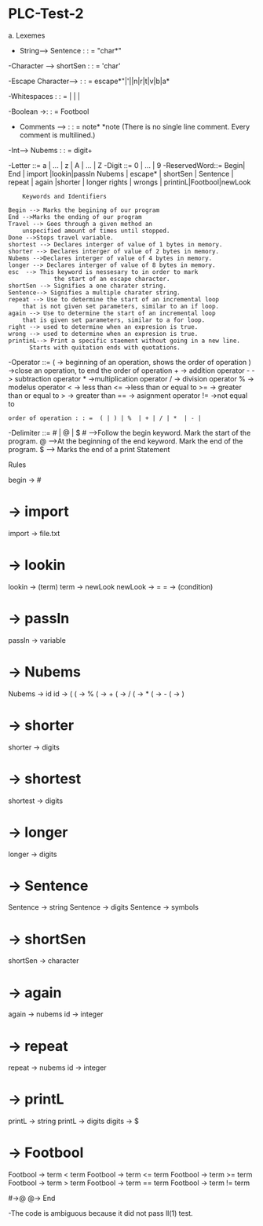 # PLC-Test-2
a. Lexemes
- String--> Sentence : : = "char*"

-Character --> shortSen : : = 'char'

-Escape Character--> : : = escape*"|'|\|n|r|t|v|b|a*

-Whitespaces : : = <space> | <tab> | <newline> |

-Boolean ->: : = Footbool

- Comments --> : : = note*  *note
(There is no single line comment. Every comment is multilined.) 

-Int--> Nubems : : = digit+
	

	
-Letter ::= a | ... | z | A | ... | Z
-Digit ::= 0 | ... | 9 
-ReservedWord::= Begin| End | import |lookin|passIn
	Nubems | escape* | shortSen |
	Sentence | repeat | again |shorter | longer 
	rights | wrongs | printinL|Footbool|newLook

		Keywords and Identifiers

	Begin --> Marks the begining of our program 
	End -->Marks the ending of our program 
	Travel --> Goes through a given method an 
		unspecified amount of times until stopped.
	Done -->Stops travel variable.
	shortest --> Declares interger of value of 1 bytes in memory. 
	shorter --> Declares interger of value of 2 bytes in memory. 
	Nubems -->Declares interger of value of 4 bytes in memory. 
	longer --> Declares interger of value of 8 bytes in memory. 
	esc  --> This keyword is nessesary to in order to mark 	
	             the start of an escape character.
	shortSen --> Signifies a one charater string. 
	Sentence--> Signifies a multiple charater string. 
	repeat --> Use to determine the start of an incremental loop
		that is not given set parameters, similar to an if loop. 
	again --> Use to determine the start of an incremental loop
		that is given set parameters, similar to a for loop. 
	right --> used to determine when an expresion is true.
 	wrong --> used to determine when an expresion is true.
	printinL--> Print a specific staement without going in a new line.
		  Starts with quitation ends with quotations. 

-Operator ::= ( 	-> beginning of an operation, shows the order of operation 
	    ) 	->close an operation, to end the order of operation 
	   +  	-> addition operator 
	   -   	-> subtraction operator 
	   *   	->multiplication operator 
	   /   	-> division operator 
	  %    	-> modelus operator
	   <  	-> less than 
	    <= 	->less than or equal to 
	    >=  	-> greater than or equal to
	    >  	-> greater than 
	    ==  	-> asignment operator
	     !=  	->not equal to

	order of operation : : =  ( | ) | %  | + | / | *  | - |

-Delimiter ::= # | @ | $ 
	        # -->Follow the begin keyword. Mark the start of the program. 
	       @ -->At the beginning of the end keyword. Mark the end of the program.
  	        $ --> Marks the end of a print Statement
	       
		


Rules

begin -> #
# -> import 
import -> file.txt

# -> lookin
lookin -> (term)
term -> newLook 
newLook -> =
= -> (condition)
 
# -> passIn 
passIn -> variable

# -> Nubems
Nubems -> id
id -> (
( -> % 
( -> +
( -> /
( -> *
( -> -
( -> )

# -> shorter
shorter -> digits
# -> shortest
shortest -> digits
# -> longer
longer -> digits

# -> Sentence
Sentence -> string
Sentence -> digits
Sentence -> symbols

# ->  shortSen
shortSen ->  character 

# -> again
again -> nubems
id -> integer 
# -> repeat
repeat -> nubems
id -> integer

# -> printL
printL -> string 
printL -> digits
digits -> $

# -> Footbool
Footbool -> term < term
Footbool -> term <= term 
Footbool -> term >= term 
Footbool -> term > term 
Footbool -> term == term 
Footbool -> term != term 
 
#->@
@-> End


-The code is ambiguous because it did not pass ll(1) test. 

